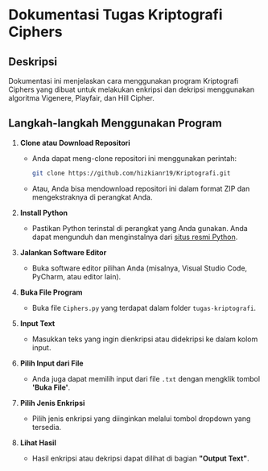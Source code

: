 # Dokumentasi Tugas Kriptografi Ciphers

## Deskripsi
Dokumentasi ini menjelaskan cara menggunakan program Kriptografi Ciphers yang dibuat untuk melakukan enkripsi dan dekripsi menggunakan algoritma Vigenere, Playfair, dan Hill Cipher.

## Langkah-langkah Menggunakan Program

1. **Clone atau Download Repositori**
   - Anda dapat meng-clone repositori ini menggunakan perintah:
     ```bash
     git clone https://github.com/hizkianr19/Kriptografi.git
     ```
   - Atau, Anda bisa mendownload repositori ini dalam format ZIP dan mengekstraknya di perangkat Anda.

2. **Install Python**
   - Pastikan Python terinstal di perangkat yang Anda gunakan. Anda dapat mengunduh dan menginstalnya dari [situs resmi Python](https://www.python.org/downloads/).

3. **Jalankan Software Editor**
   - Buka software editor pilihan Anda (misalnya, Visual Studio Code, PyCharm, atau editor lain).

4. **Buka File Program**
   - Buka file `Ciphers.py` yang terdapat dalam folder `tugas-kriptografi`.

5. **Input Text**
   - Masukkan teks yang ingin dienkripsi atau didekripsi ke dalam kolom input.

6. **Pilih Input dari File**
   - Anda juga dapat memilih input dari file `.txt` dengan mengklik tombol **'Buka File'**.

7. **Pilih Jenis Enkripsi**
   - Pilih jenis enkripsi yang diinginkan melalui tombol dropdown yang tersedia.

8. **Lihat Hasil**
   - Hasil enkripsi atau dekripsi dapat dilihat di bagian **"Output Text"**.
